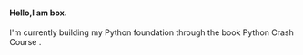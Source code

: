 #### Hello,I am box.
I'm currently building my Python foundation through the book Python Crash Course .


